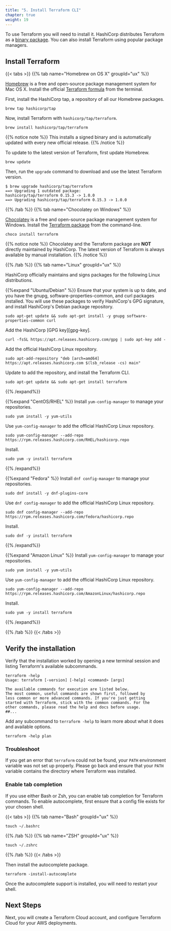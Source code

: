 ```yaml
---
title: "5. Install Terraform CLI"
chapter: true
weight: 19
---
```


To use Terraform you will need to install it. HashiCorp distributes Terraform as a [binary package](https://www.terraform.io/downloads.html). You can also install Terraform using popular package managers.

## Install Terraform

{{< tabs >}}
{{% tab name="Homebrew on OS X" groupId="ux" %}}

[Homebrew](https://brew.sh) is a free and open-source package management system
for Mac OS X. Install the official [Terraform
formula](https://github.com/hashicorp/homebrew-tap) from the terminal.

First, install the HashiCorp tap, a repository of all our Homebrew packages.

```shell-session
brew tap hashicorp/tap
```

Now, install Terraform with `hashicorp/tap/terraform`.

```shell-session
brew install hashicorp/tap/terraform
```

{{% notice note %}}
This installs a signed binary and is automatically updated with
every new official release.
{{% /notice %}}

To update to the latest version of Terraform, first update Homebrew.

```shell-session
brew update
```

Then, run the `upgrade` command to download and use the latest Terraform version.

```shell-session
$ brew upgrade hashicorp/tap/terraform
==> Upgrading 1 outdated package:
hashicorp/tap/terraform 0.15.3 -> 1.0.0
==> Upgrading hashicorp/tap/terraform 0.15.3 -> 1.0.0

```

{{% /tab %}}
{{% tab name="Chocolatey on Windows" %}}

[Chocolatey](https://chocolatey.org/) is a free and open-source package
management system for Windows. Install the [Terraform
package](https://chocolatey.org/packages/terraform) from the command-line.

```shell-session
choco install terraform
```

{{% notice note %}}
Chocolatey and the Terraform package are **NOT** directly maintained
by HashiCorp. The latest version of Terraform is always available by manual
installation.
{{% /notice %}}

{{% /tab %}}
{{% tab name="Linux" groupId="ux" %}}

HashiCorp officially maintains and signs packages for the following Linux distributions.

{{%expand "Ubuntu/Debian" %}}
Ensure that your system is up to date, and you have the gnupg,
software-properties-common, and curl packages installed. You will use these packages to
verify HashiCorp's GPG signature, and install HashiCorp's Debian package
repository.

```shell-session
sudo apt-get update && sudo apt-get install -y gnupg software-properties-common curl
```

Add the HashiCorp [GPG key][gpg-key].

```shell-session
curl -fsSL https://apt.releases.hashicorp.com/gpg | sudo apt-key add -
```

Add the official HashiCorp Linux repository.

```shell-session
sudo apt-add-repository "deb [arch=amd64] https://apt.releases.hashicorp.com $(lsb_release -cs) main"
```

Update to add the repository, and install the Terraform CLI.

```shell-session
sudo apt-get update && sudo apt-get install terraform
```

{{% /expand%}}

{{%expand "CentOS/RHEL" %}}
Install `yum-config-manager` to manage your repositories.

```shell-session
sudo yum install -y yum-utils
```

Use `yum-config-manager` to add the official HashiCorp Linux repository.

```shell-session
sudo yum-config-manager --add-repo https://rpm.releases.hashicorp.com/RHEL/hashicorp.repo
```

Install.

```shell-session
sudo yum -y install terraform
```

{{% /expand%}}

{{%expand "Fedora" %}}
Install `dnf config-manager` to manage your repositories.

```shell-session
sudo dnf install -y dnf-plugins-core
```

Use `dnf config-manager` to add the official HashiCorp Linux repository.

```shell-session
sudo dnf config-manager --add-repo https://rpm.releases.hashicorp.com/fedora/hashicorp.repo
```

Install.

```shell-session
sudo dnf -y install terraform
```

{{% /expand%}}

{{%expand "Amazon Linux" %}}
Install `yum-config-manager` to manage your repositories.

```shell-session
sudo yum install -y yum-utils
```

Use `yum-config-manager` to add the official HashiCorp Linux repository.

```shell-session
sudo yum-config-manager --add-repo https://rpm.releases.hashicorp.com/AmazonLinux/hashicorp.repo
```

Install.

```shell-session
sudo yum -y install terraform
```

{{% /expand%}}

{{% /tab %}}
{{< /tabs >}}

## Verify the installation

Verify that the installation worked by opening a new terminal session and listing Terraform's available subcommands.

```shell-session
terraform -help
Usage: terraform [-version] [-help] <command> [args]

The available commands for execution are listed below.
The most common, useful commands are shown first, followed by
less common or more advanced commands. If you're just getting
started with Terraform, stick with the common commands. For the
other commands, please read the help and docs before usage.
##...
```

Add any subcommand to `terraform -help` to learn more about what it does and available options.

```shell-session
terraform -help plan
```

### Troubleshoot

If you get an error that `terraform` could not be found, your `PATH` environment
variable was not set up properly. Please go back and ensure that your `PATH`
variable contains the directory where Terraform was installed.

### Enable tab completion

If you use either Bash or Zsh, you can enable tab completion for Terraform
commands. To enable autocomplete, first ensure that a config file exists for
your chosen shell.

{{< tabs >}}
{{% tab name="Bash" groupId="ux" %}}

```shell-session
touch ~/.bashrc
```

{{% /tab %}}
{{% tab name="ZSH" groupId="ux" %}}

```shell-session
touch ~/.zshrc
```

{{% /tab %}}
{{< /tabs >}}

Then install the autocomplete package.

```shell-session
terraform -install-autocomplete
```

Once the autocomplete support is installed, you will need to restart your shell.

## Next Steps

Next, you will create a Terraform Cloud account, and configure Terraform Cloud for your AWS deployments.

